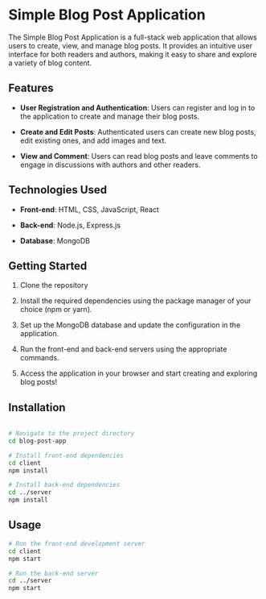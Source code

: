 # Simple Blog Post Application

The Simple Blog Post Application is a full-stack web application that allows users to create, view, and manage blog posts. It provides an intuitive user interface for both readers and authors, making it easy to share and explore a variety of blog content.

## Features

- **User Registration and Authentication**: Users can register and log in to the application to create and manage their blog posts.

- **Create and Edit Posts**: Authenticated users can create new blog posts, edit existing ones, and add images and text.

- **View and Comment**: Users can read blog posts and leave comments to engage in discussions with authors and other readers.

 

 

## Technologies Used

- **Front-end**: HTML, CSS, JavaScript, React

- **Back-end**: Node.js, Express.js

- **Database**: MongoDB

 

## Getting Started

1. Clone the repository 

2. Install the required dependencies using the package manager of your choice (npm or yarn).

3. Set up the MongoDB database and update the configuration in the application.

4. Run the front-end and back-end servers using the appropriate commands.

5. Access the application in your browser and start creating and exploring blog posts!

## Installation

```bash
 
# Navigate to the project directory
cd blog-post-app

# Install front-end dependencies
cd client
npm install

# Install back-end dependencies
cd ../server
npm install
```

## Usage

```bash
# Run the front-end development server
cd client
npm start

# Run the back-end server
cd ../server
npm start
```

 
 
